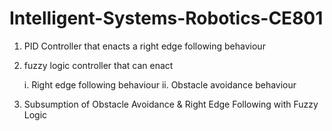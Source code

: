 # Intelligent-Systems-Robotics-CE801


1) PID Controller that enacts a right edge following behaviour

2)  fuzzy logic controller that can enact

     i. Right edge following behaviour 
    ii. Obstacle avoidance behaviour 


3) Subsumption of Obstacle Avoidance & Right Edge Following with Fuzzy Logic
